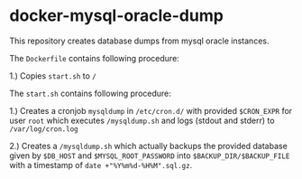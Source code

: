 # docker-mysql-oracle-dump

This repository creates database dumps from mysql oracle instances.

The `Dockerfile` contains following procedure:

1.) Copies `start.sh` to `/`

The `start.sh` contains following procedure:

1.) Creates a cronjob `mysqldump` in `/etc/cron.d/` with provided `$CRON_EXPR` for user `root` which executes `/mysqldump.sh` and logs (stdout and stderr) to `/var/log/cron.log`

2.) Creates a `/mysqldump.sh` which actually backups the provided database given by `$DB_HOST` and `$MYSQL_ROOT_PASSWORD` into `$BACKUP_DIR/$BACKUP_FILE` with a timestamp of `date +"%Y%m%d-%H%M".sql.gz`.

